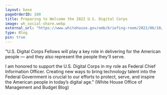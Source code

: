 ```yaml
---
layout: base
pageOrderID: 100
title: Preparing to Welcome the 2022 U.S. Digital Corps
image: wh_social-share.webp
external_url: "https://www.whitehouse.gov/omb/briefing-room/2022/06/10/preparing-to-welcome-the-2022-u-s-digital-corps/"
type: Blog
pin: true
---
```


"U.S. Digital Corps Fellows will play a key role in delivering for the American people — and they also represent the people they'll serve.

I am honored to support the U.S. Digital Corps in my role as Federal Chief Information Officer. Creating new ways to bring technology talent into the Federal Government is crucial to our efforts to protect, serve, and inspire the American people in today’s digital age." (White House Office of Management and Budget Blog)
